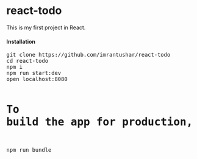 <h1>react-todo</h1>
<p>This is my first project in React.</p>
<h4>Installation</h4>
<pre>
git clone https://github.com/imrantushar/react-todo
cd react-todo
npm i
npm run start:dev
open localhost:8080

# To build the app for production, run the following command:
npm run bundle
</pre>